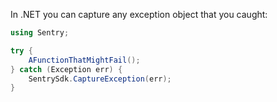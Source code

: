 In .NET you can capture any exception object that you caught:

```csharp
using Sentry;

try {
    AFunctionThatMightFail();
} catch (Exception err) {
    SentrySdk.CaptureException(err);
}
```
